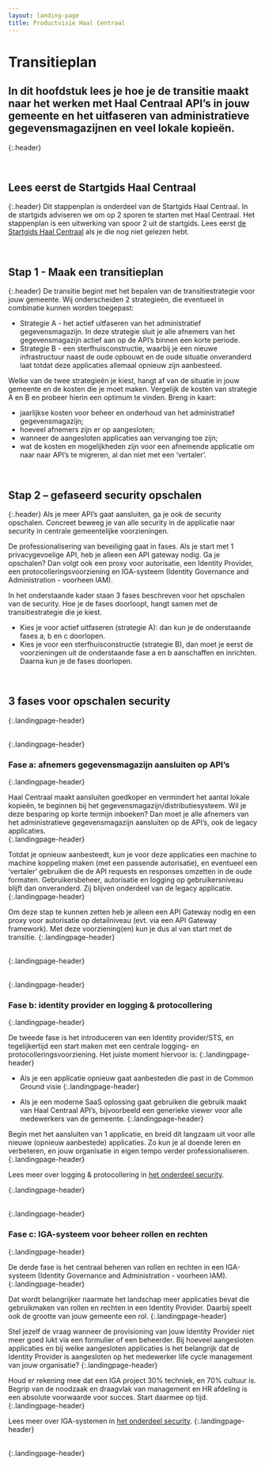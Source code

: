 ```yaml
---
layout: landing-page
title: Productvisie Haal Centraal
---
```


# Transitieplan

## In dit hoofdstuk lees je hoe je de transitie maakt naar het werken met Haal Centraal API’s in jouw gemeente en het uitfaseren van administratieve gegevensmagazijnen en veel lokale kopieën.  
{:.header}

&nbsp;  
## Lees eerst de Startgids Haal Centraal
{:.header}
Dit stappenplan is onderdeel van de Startgids Haal Centraal. In de startgids adviseren we om op 2 sporen te starten met Haal Centraal. Het stappenplan is een uitwerking van spoor 2 uit de startgids. Lees eerst [de Startgids Haal Centraal](https://vng-realisatie.github.io/Haal-Centraal/starten-met-haal-centraal) als je die nog niet gelezen hebt.

&nbsp;   

## Stap 1 -  Maak een transitieplan  
{:.header}
De transitie begint met het bepalen van de transitiestrategie voor jouw gemeente. Wij onderscheiden 2 strategieën, die eventueel in combinatie kunnen worden toegepast:  
* Strategie A - het actief uitfaseren van het administratief gegevensmagazijn. In deze strategie sluit je alle afnemers van het gegevensmagazijn actief aan op de API’s binnen een korte periode. 
* Strategie B - een sterfhuisconstructie, waarbij je een nieuwe infrastructuur naast de oude opbouwt en de oude situatie onveranderd laat totdat deze applicaties allemaal opnieuw zijn aanbesteed.

Welke van de twee strategieën je kiest, hangt af van de situatie in jouw gemeente en de kosten die je moet maken. Vergelijk de kosten van strategie A en B en probeer hierin een optimum te vinden. Breng in kaart:

* jaarlijkse kosten voor beheer en onderhoud van het administratief gegevensmagazijn;
* hoeveel afnemers zijn er op aangesloten;
* wanneer de aangesloten applicaties aan vervanging toe zijn;
* wat de kosten en mogelijkheden zijn voor een afnemende applicatie om naar naar API’s te migreren, al dan niet met een ‘vertaler’.

&nbsp;   

## Stap 2 – gefaseerd security opschalen  
{:.header}
Als je meer API’s gaat aansluiten, ga je ook de security opschalen. Concreet beweeg je van alle security in de applicatie naar security in centrale gemeentelijke voorzieningen. 

De professionalisering van beveiliging gaat in fases. Als je start met 1 privacygevoelige API, heb je alleen een API gateway nodig. Ga je opschalen? Dan volgt ook een proxy voor autorisatie, een Identity Provider, een protocolleringsvoorziening en IGA-systeem (Identity Governance and Administration - voorheen IAM).

In het onderstaande kader staan 3 fases beschreven voor het opschalen van de security. Hoe je de fases doorloopt, hangt samen met de transitiestrategie die je kiest.  
* Kies je voor actief uitfaseren (strategie A): dan kun je de onderstaande fases a, b en c doorlopen.
* Kies je voor een sterfhuisconstructie (strategie B), dan moet je eerst de voorzieningen uit de onderstaande fase a en b aanschaffen en inrichten. Daarna kun je de fases doorlopen.

&nbsp;   

## 3 fases voor opschalen security
{:.landingpage-header}

&nbsp;   
{:.landingpage-header}

### Fase a: afnemers gegevensmagazijn aansluiten op API’s
{:.landingpage-header}

Haal Centraal maakt aansluiten goedkoper en vermindert het aantal lokale kopieën, te beginnen bij het gegevensmagazijn/distributiesysteem. Wil je deze besparing op korte termijn inboeken? Dan moet je alle afnemers van het administratieve gegevensmagazijn aansluiten op de API’s, ook de legacy applicaties.  
{:.landingpage-header}

Totdat je opnieuw aanbesteedt, kun je voor deze applicaties een machine to machine koppeling maken (met een passende autorisatie), en eventueel een ‘vertaler’ gebruiken die de API requests en responses omzetten in de oude formaten. Gebruikersbeheer, autorisatie en logging op gebruikersniveau blijft dan onveranderd. Zij blijven onderdeel van de legacy applicatie.  
{:.landingpage-header}

Om deze stap te kunnen zetten heb je alleen een API Gateway nodig en een proxy voor autorisatie op detailniveau (evt. via een API Gateway framework). Met deze voorziening(en) kun je dus al van start met de transitie.
{:.landingpage-header}

&nbsp;   
{:.landingpage-header}

&nbsp;   
{:.landingpage-header}

### Fase b: identity provider en logging & protocollering
{:.landingpage-header}

De tweede fase is het introduceren van een Identity provider/STS, en tegelijkertijd een start maken met een centrale logging- en protocolleringsvoorziening. 
Het juiste moment hiervoor is:
{:.landingpage-header}

* Als je een applicatie opnieuw gaat aanbesteden die past in de Common Ground visie
{:.landingpage-header}

* Als je een moderne SaaS oplossing gaat gebruiken die gebruik maakt van Haal Centraal API’s, bijvoorbeeld een generieke viewer voor alle medewerkers van de gemeente. 
{:.landingpage-header}

Begin met het aansluiten van 1 applicatie, en breid dit langzaam uit voor alle nieuwe (opnieuw aanbestede) applicaties. Zo kun je al doende leren en verbeteren, en jouw organisatie in eigen tempo verder professionaliseren.
{:.landingpage-header}

Lees meer over logging & protocollering in [het onderdeel security](https://vng-realisatie.github.io/Haal-Centraal/security).

{:.landingpage-header}

&nbsp;   
{:.landingpage-header}

### Fase c: IGA-systeem voor beheer rollen en rechten 
{:.landingpage-header}

De derde fase is het centraal beheren van rollen en rechten in een IGA-systeem (Identity Governance and Administration - voorheen IAM). 
{:.landingpage-header}

Dat wordt belangrijker naarmate het landschap meer applicaties bevat die gebruikmaken van rollen en rechten in een Identity Provider. Daarbij speelt ook de grootte van jouw gemeente een rol.
{:.landingpage-header}

Stel jezelf de vraag wanneer de provisioning van jouw Identity Provider niet meer goed lukt via een formulier of een beheerder. Bij hoeveel aangesloten applicaties en bij welke aangesloten applicaties is het belangrijk dat de Identity Provider is aangesloten op het medewerker life cycle management van jouw organisatie?
{:.landingpage-header}

Houd er rekening mee dat een IGA project 30% techniek, en 70% cultuur is. Begrip van de noodzaak en draagvlak van management en HR afdeling is een absolute voorwaarde voor succes. Start daarmee op tijd.
{:.landingpage-header}

Lees meer over IGA-systemen in [het onderdeel security](https://vng-realisatie.github.io/Haal-Centraal/security).
{:.landingpage-header}

&nbsp;   
{:.landingpage-header}
